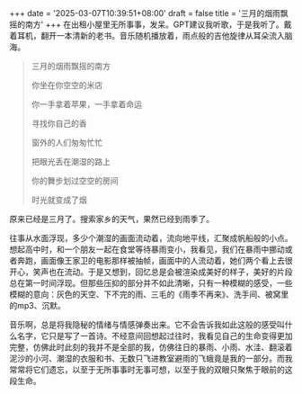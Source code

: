 +++
date = '2025-03-07T10:39:51+08:00'
draft = false
title = '三月的烟雨飘摇的南方'
+++
在出租小屋里无所事事，发呆。GPT建议我听歌，于是我听了。戴着耳机，翻开一本清新的老书。音乐随机播放着，雨点般的吉他旋律从耳朵流入脑海。

>
>三月的烟雨飘摇的南方
>
>你坐在你空空的米店
>
>你一手拿着苹果，一手拿着命运
>
>寻找你自己的香
>
>窗外的人们匆匆忙忙
>
>把眼光丢在潮湿的路上
>
>你的舞步划过空空的房间
>
>时光就变成了烟
>

原来已经是三月了。搜索家乡的天气，果然已经到雨季了。

往事从水面浮现，多少个潮湿的画面流动着，流向地平线，汇聚成帆船般的小点。想起高中时，和一个朋友一起在食堂等待暴雨变小，我看见，我们在暴雨中挪动或者奔跑，画面像王家卫的电影那样被抽帧，画面中的人流动着，她们两个看上去很开心，笑声也在流动。于是又想到，回忆总是会被渲染成美好的样子，美好的片段总在第一时间浮现。但那些压抑的部分并不如此清晰，只有一种模糊的感受，一些模糊的意向：灰色的天空、下不完的雨、三毛的《雨季不再来》、洗手间、被窝里的mp3、沉默。

音乐啊，总是将我隐秘的情绪与情感弹奏出来。它不会告诉我如此这般的感受叫什么名字，它只是写了一首诗。不经意间回想起过往时，我看见自己的生命变得更加完整，仿佛此时此刻的我并不是全部的我，仿佛往日的暴雨、小雨、水洼、翻滚着泥沙的小河、潮湿的衣服和书、无数只飞进教室避雨的飞蛾竟是我的一部分。而我常常将它们遗忘，以至于无所事事时无事可想，以至于我的双眼只聚焦于眼前的这段生命。
